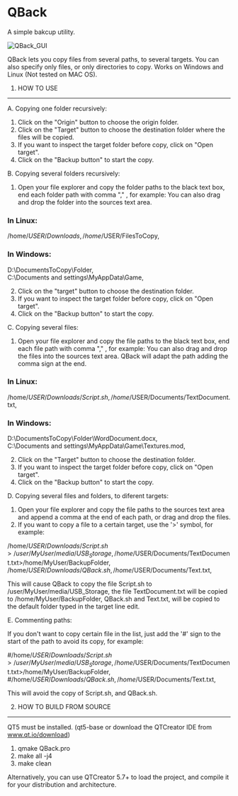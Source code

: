 # QBack
A simple bakcup utility.

![QBack_GUI](https://sites.google.com/site/gtronick/QBack1.5.0.PNG)

QBack lets you copy files from several paths, to several targets. You can also specify only files, or only directories to copy. Works on Windows and Linux (Not tested on MAC OS).

1. HOW TO USE
-------------------------------

A. Copying one folder recursively:

  1. Click on the "Origin" button to choose the origin folder.
  2. Click on the "Target" button to choose the destination folder where the files will be copied.
  3. If you want to inspect the target folder before copy, click on "Open target".
  4. Click on the "Backup button" to start the copy.

B. Copying several folders recursively:

  1. Open your file explorer and copy the folder paths to the black text box, end each folder path with comma "," , for example: 
  You can also drag and drop the folder into the sources text area.

### In Linux: 

  /home/$USER/Downloads,  
  /home/$USER/FilesToCopy,  
  
### In Windows:
  
  D:\DocumentsToCopy\Folder,  
  C:\Documents and settings\MyAppData\Game,  

  2. Click on the "target" button to choose the destination folder.
  3. If you want to inspect the target folder before copy, click on "Open target".
  4. Click on the "Backup button" to start the copy.

C. Copying several files:

  1. Open your file explorer and copy the file paths to the black text box, end each file path with comma "," , for example:
  You can also drag and drop the files into the sources text area. QBack will adapt the path adding the comma sign at the end.

### In Linux:

  /home/$USER/Downloads/Script.sh,  
  /home/$USER/Documents/TextDocument.txt,  

### In Windows:

  D:\DocumentsToCopy\Folder\WordDocument.docx,  
  C:\Documents and settings\MyAppData\Game\Textures.mod,  

  2. Click on the "Target" button to choose the destination folder.
  3. If you want to inspect the target folder before copy, click on "Open target".
  4. Click on the "Backup button" to start the copy.
  
D. Copying several files and folders, to diferent targets:

  1. Open your file explorer and copy the file paths to the sources text area and append a comma at the end of each path, or drag and drop the files.
  2. If you want to copy a file to a certain target, use the '>' symbol, for example:
  
  /home/$USER/Downloads/Script.sh>/user/MyUser/media/USB_Storage,  
  /home/$USER/Documents/TextDocument.txt>/home/MyUser/BackupFolder,  
  /home/$USER/Downloads/QBack.sh,  
  /home/$USER/Documents/Text.txt,  
   
  This will cause QBack to copy the file Script.sh to /user/MyUser/media/USB_Storage, the file TextDocument.txt will be copied to /home/MyUser/BackupFolder, QBack.sh and Text.txt, will be copied to the default folder typed in the target line edit.
  
E. Commenting paths:

If you don't want to copy certain file in the list, just add the '#' sign to the start of the path to avoid its copy, for example:

  #/home/$USER/Downloads/Script.sh>/user/MyUser/media/USB_Storage,  
  /home/$USER/Documents/TextDocument.txt>/home/MyUser/BackupFolder,  
  #/home/$USER/Downloads/QBack.sh,  
  /home/$USER/Documents/Text.txt,    
  
  This will avoid the copy of Script.sh, and QBack.sh.

2. HOW TO BUILD FROM SOURCE
------------------------------------------------

QT5 must be installed. (qt5-base or download the QTCreator IDE from www.qt.io/download)

  1. qmake QBack.pro
  2. make all -j4
  3. make clean

Alternatively, you can use QTCreator 5.7+ to load the project, and compile it for your distribution and architecture.


